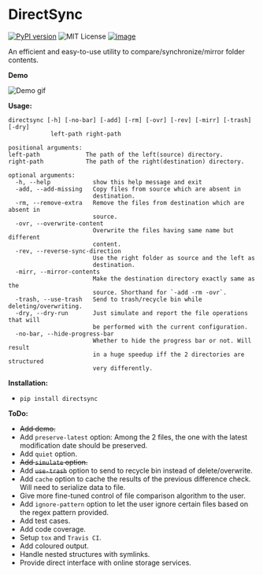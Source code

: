 # DirectSync

[![PyPI version](https://badge.fury.io/py/directsync.svg)](https://badge.fury.io/py/directsync)
![MIT License](https://img.shields.io/badge/license-MIT-green.svg)
[![image](https://img.shields.io/badge/Say%20Thanks-!-1EAEDB.svg)](https://saythanks.io/to/Anmol-Singh-Jaggi)

An efficient and easy-to-use utility to compare/synchronize/mirror folder contents.

**Demo**

![Demo gif](docs/demo.gif)

**Usage:**

    directsync [-h] [-no-bar] [-add] [-rm] [-ovr] [-rev] [-mirr] [-trash] [-dry]
                left-path right-path

    positional arguments:
    left-path             The path of the left(source) directory.
    right-path            The path of the right(destination) directory.

    optional arguments:
      -h, --help            show this help message and exit
      -add, --add-missing   Copy files from source which are absent in
                            destination.
      -rm, --remove-extra   Remove the files from destination which are absent in
                            source.
      -ovr, --overwrite-content
                            Overwrite the files having same name but different
                            content.
      -rev, --reverse-sync-direction
                            Use the right folder as source and the left as
                            destination.
      -mirr, --mirror-contents
                            Make the destination directory exactly same as the
                            source. Shorthand for `-add -rm -ovr`.
      -trash, --use-trash   Send to trash/recycle bin while deleting/overwriting.
      -dry, --dry-run       Just simulate and report the file operations that will
                            be performed with the current configuration.
      -no-bar, --hide-progress-bar
                            Whether to hide the progress bar or not. Will result
                            in a huge speedup iff the 2 directories are structured
                            very differently.

**Installation:**
 - `pip install directsync`

**ToDo:**
 - ~~Add demo.~~
 - Add `preserve-latest` option: Among the 2 files, the one with the latest modification date should be preserved.
 - Add `quiet` option.
 - ~~Add `simulate` option.~~
 - Add ~~`use-trash`~~ option to send to recycle bin instead of delete/overwrite.
 - Add `cache` option to cache the results of the previous difference check. Will need to serialize data to file.
 - Give more fine-tuned control of file comparison algorithm to the user.
 - Add `ignore-pattern` option to let the user ignore certain files based on the regex pattern provided.
 - Add test cases.
 - Add code coverage.
 - Setup `tox` and `Travis CI`.
 - Add coloured output.
 - Handle nested structures with symlinks.
 - Provide direct interface with online storage services.
